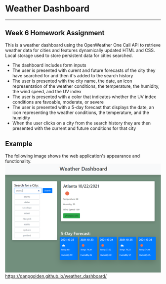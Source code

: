 # Weather Dashboard
---
## Week 6 Homework Assignment

This is a weather dashboard using the OpenWeather One Call API to retrieve weather data for cities and features dynamically updated HTML and CSS.  Local storage used to store persistent data for cities searched.
* The dashboard includes form inputs
* The user is presented with curent and future forecasts of the city they have searched for and then it's added to the search history
* The user is presented with the city name, the date, an icon representation of the weather conditions, the temperature, the humidity, the wind speed, and the UV index
* The user is presented with a color that indicates whether the UV index conditions are favoable, moderate, or severe
* The user is presented with a 5-day forecast that displays the date, an icon representing the weather conditions, the temperature, and the humidity
* When the user clicks on a city from the search history they are then presented with the current and future conditions for that city

## Example
The following image shows the web application's appearance and functionality.
![weather_dashboard_example](example.png)
https://danpgolden.github.io/weather_dashboard/